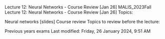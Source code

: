 Lecture 12: Neural Networks - Course Review [Jan 26]
MALIS_2023Fall
Lecture 12: Neural Networks - Course Review [Jan 26]
Topics:

Neural networks [slides]
Course review
Topics to review before the lecture:

Previous years exams
Last modified: Friday, 26 January 2024, 9:51 AM
